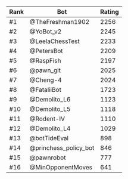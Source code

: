 Rank|Bot|Rating
---|---|---
#1|@TheFreshman1902|2256
#2|@YoBot_v2|2245
#3|@LeelaChessTest|2233
#4|@PetersBot|2209
#5|@RaspFish|2197
#6|@pawn_git|2025
#7|@Cheng-4|2024
#8|@FataliiBot|1723
#9|@Demolito_L6|1123
#10|@Demolito_L5|1118
#11|@Rodent-IV|1110
#12|@Demolito_L4|1029
#13|@botTideEval|898
#14|@princhess_policy_bot|846
#15|@pawnrobot|777
#16|@MinOpponentMoves|641
